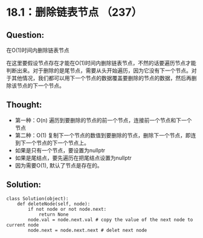 # 18.1：删除链表节点 （237）

## Question:

在O\(1\)时间内删除链表节点

在这里要假设节点存在才能在O\(1\)时间内删除链表节点，不然的话要遍历节点才能判断出来。对于删除的是尾节点，需要从头开始遍历，因为它没有下一个节点。对于其他情况，我们都可以用下一个节点的数据覆盖要删除的节点的数据，然后再删除该节点的下一个节点。

## Thought:

* 第一种：O\(n\) 遍历到要删除的节点的前一个节点，连接前一个节点和下一个节点
* 第二种：O\(1\) 复制下一个节点的数值到要删除的节点，删除下一个节点，即连到下一个节点的下一个节点上。
* 如果是只有一个节点，要设置为nullptr
* 如果是尾结点，要先遍历在把尾结点设置为nullptr
* 因为需要O\(1\), 默认了节点是存在的。

## Solution:

```text
class Solution(object):
    def deleteNode(self, node):
        if not node or not node.next:
            return None
        node.val = node.next.val # copy the value of the next node to current node
        node.next = node.next.next # delet next node
```

